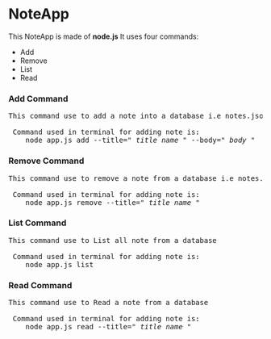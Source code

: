# NoteApp
This NoteApp is made of <b>node.js</b>
It uses four commands: 
<ul>
  <li>Add</li>
  <li>Remove</li>
  <li>List</li>
  <li>Read</li>
</ul>

<h3> Add Command </h3>
<pre>This command use to add a note into a database i.e notes.json file <br>
 Command used in terminal for adding note is: 
    node app.js add --title="<i>_title_name_</i>" --body="<i>_body_</i>" </pre>
 

<h3> Remove Command </h3>
<pre>This command use to remove a note from a database i.e notes.json file <br>
 Command used in terminal for adding note is: 
    node app.js remove --title="<i>_title_name_</i>" </pre>
    
<h3> List Command </h3>
<pre>This command use to List all note from a database <br>
 Command used in terminal for adding note is: 
    node app.js list </pre>
    
<h3> Read Command </h3>
<pre>This command use to Read a note from a database <br>
 Command used in terminal for adding note is: 
    node app.js read --title="<i>_title_name_</i>" </pre>
